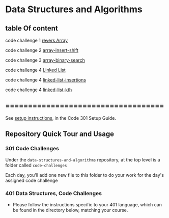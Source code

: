 # Data Structures and Algorithms

## table Of content

code challenge 1 [revers Array](https://github.com/ahmadammmoura/data-structures-and-algorithms/blob/main/code-challenges-401/array-reverse.md)

code challenge 2 [array-insert-shift](https://github.com/ahmadammmoura/data-structures-and-algorithms/blob/main/code-challenges-401/array-insert-shift.md)

code challenge 3 [array-binary-search](https://github.com/ahmadammmoura/data-structures-and-algorithms/blob/main/code-challenges-401/array-binary-search.md)

code challenge 4 [Linked List](https://github.com/ahmadammmoura/data-structures-and-algorithms/blob/main/code-challenges-401/linked-list.md)

code challenge 4 [linked-list-insertions](https://github.com/ahmadammmoura/data-structures-and-algorithms/blob/main/code-challenges-401/linked-list-insertions.md)

code challenge 4 [linked-list-kth](https://github.com/ahmadammmoura/data-structures-and-algorithms/blob/main/code-challenges-401/linked-list-kth.md)
## ===================================

See [setup instructions](https://codefellows.github.io/setup-guide/code-301/3-code-challenges), in the Code 301 Setup Guide.

## Repository Quick Tour and Usage

### 301 Code Challenges

Under the `data-structures-and-algorithms` repository, at the top level is a folder called `code-challenges`

Each day, you'll add one new file to this folder to do your work for the day's assigned code challenge

### 401 Data Structures, Code Challenges

- Please follow the instructions specific to your 401 language, which can be found in the directory below, matching your course.

